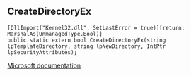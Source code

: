 ## CreateDirectoryEx

```
[DllImport("Kernel32.dll", SetLastError = true)][return: MarshalAs(UnmanagedType.Bool)]
public static extern bool CreateDirectoryEx(string lpTemplateDirectory, string lpNewDirectory, IntPtr lpSecurityAttributes);
```

[Microsoft documentation](https://docs.microsoft.com/en-us/windows/win32/api/fileapi/nf-fileapi-createdirectoryex)
